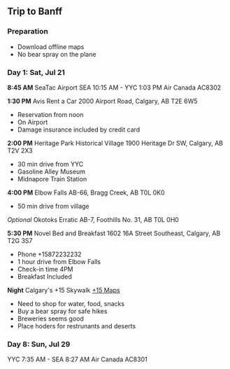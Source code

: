 ## Trip to Banff
### Preparation
* Download offline maps
* No bear spray on the plane

### Day 1: Sat, Jul 21

**8:45 AM** SeaTac Airport
SEA 10:15 AM - YYC 1:03 PM
Air Canada AC8302

**1:30 PM** Avis Rent a Car
2000 Airport Road, Calgary, AB T2E 6W5
* Reservation from noon
* On Airport
* Damage insurance included by credit card

**2:00 PM** Heritage Park Historical Village
1900 Heritage Dr SW, Calgary, AB T2V 2X3
* 30 min drive from YYC
* Gasoline Alley Museum
* Midnapore Train Station

**4:00 PM** Elbow Falls
AB-66, Bragg Creek, AB T0L 0K0
* 50 min drive from village

*Optional* Okotoks Erratic
AB-7, Foothills No. 31, AB T0L 0H0

**5:30 PM** Novel Bed and Breakfast
1602 16A Street Southeast, Calgary, AB T2G 3S7
* Phone +15872232232
* 1 hour drive from Elbow Falls
* Check-in time 4PM
* Breakfast Included

**Night** Calgary's +15 Skywalk
[+15 Maps](http://www.calgary.ca/Transportation/Roads/Documents/Road-Maintenance/Plus-15-Skywalk-network-map.pdf)

* Need to shop for water, food, snacks
* Buy a bear spray for safe hikes
* Breweries seems good
* Place hoders for restrunants and deserts

### Day 8: Sun, Jul 29
YYC 7:35 AM - SEA 8:27 AM
Air Canada AC8301
